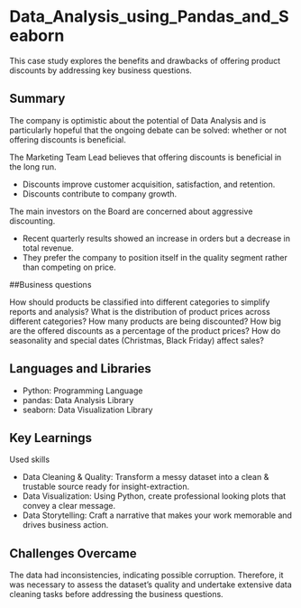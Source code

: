 # Data_Analysis_using_Pandas_and_Seaborn
This case study explores the benefits and drawbacks of offering product discounts by addressing key business questions.

## Summary

The company is optimistic about the potential of Data Analysis and is particularly hopeful that the ongoing debate can be solved: whether or not offering discounts is beneficial.

The Marketing Team Lead believes that offering discounts is beneficial in the long run.
- Discounts improve customer acquisition, satisfaction, and retention.
- Discounts contribute to company growth.
  
The main investors on the Board are concerned about aggressive discounting.
- Recent quarterly results showed an increase in orders but a decrease in total revenue.
- They prefer the company to position itself in the quality segment rather than competing on price.

##Business questions

How should products be classified into different categories to simplify reports and analysis?
What is the distribution of product prices across different categories?
How many products are being discounted?
How big are the offered discounts as a percentage of the product prices?
How do seasonality and special dates (Christmas, Black Friday) affect sales?

## Languages and Libraries 

- Python: Programming Language
- pandas: Data Analysis Library
- seaborn: Data Visualization Library
  
## Key Learnings

Used skills

- Data Cleaning & Quality: Transform a messy dataset into a clean & trustable source ready for insight-extraction.
- Data Visualization: Using Python, create professional looking plots that convey a clear message.
- Data Storytelling: Craft a narrative that makes your work memorable and drives business action.
  
## Challenges Overcame

The data had inconsistencies, indicating possible corruption. Therefore, it was necessary to assess the dataset’s quality and undertake extensive data cleaning tasks before addressing the business questions.
